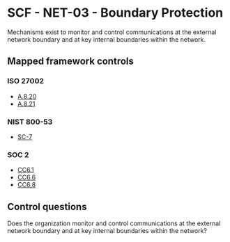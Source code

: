 # SCF - NET-03 - Boundary Protection
Mechanisms exist to monitor and control communications at the external network boundary and at key internal boundaries within the network.
## Mapped framework controls
### ISO 27002
- [A.8.20](../iso27002/a-8.md#a820)
- [A.8.21](../iso27002/a-8.md#a821)
  
### NIST 800-53
- [SC-7](../nist80053/sc-7.md)
  
### SOC 2
- [CC6.1](../soc2/cc61.md)
- [CC6.6](../soc2/cc66.md)
- [CC6.8](../soc2/cc68.md)
  
## Control questions
Does the organization monitor and control communications at the external network boundary and at key internal boundaries within the network?
  